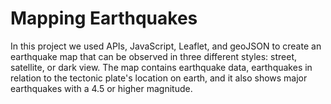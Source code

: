 # Mapping Earthquakes

In this project we used APIs, JavaScript, Leaflet, and geoJSON to create an earthquake map that can be observed in three different styles: street, satellite, or dark view. The map contains earthquake data, earthquakes in relation to the tectonic plate's location on earth, and it also shows major earthquakes with a 4.5 or higher magnitude.
